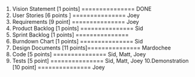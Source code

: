 1. Vision Statement [1 points] =============== DONE
2. User Stories [6 points ] 	=============== Joey
3. Requirements [9 point]		=============== Joey
4. Product Backlog [1 points]  =============== Sid
5. Sprint Backlog [1 points] 	=============== 
6. Burndown Chart [1 points]	=============== Sid
7. Design Documents [11 points]=============== Mardochee
8. Code [5 points] 		    =============== Sid, Matt, Joey
9. Tests [5 point]				=============== Sid, Matt, Joey
10.Demonstration [10 point]	=============== Joey